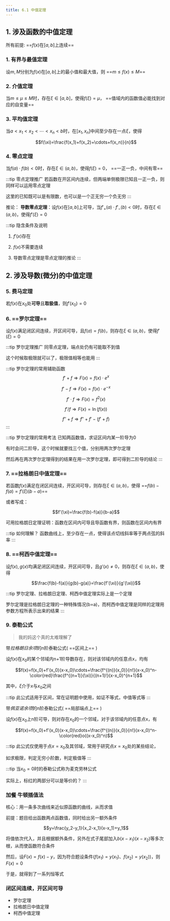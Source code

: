 ```yaml
---
title: 6.1 中值定理
---
```

## 1. 涉及函数的中值定理


所有前提: ==$f(x)$在$[a,b]$上连续==

### 1. **有界与最值定理**

设$m,M$分别为$f(x)$在$[a,b]$上的最小值和最大值，则 ==$m\leq f(x)\leq M$==

### 2. **介值定理**

当$m\leq μ\leq M$时，存在$\xi ∈ [a,b]$，使得$f(\xi)=μ$， ==值域内的函数值必能找到对应的自变量==

### 3. **平均值定理**

当$a<x_1<x_2<\cdots<x_n<b$时，在$[x_1,x_n]$中间至少存在一点$\xi$，使得

$$f(\xi)=\frac{f(x_1)+f(x_2)+\cdots+f(x_n)}{n}$$

### 4. **零点定理**

当$f(a)·f(b)<0$时，存在$\xi∈(a,b)$，使得$f(\xi)=0$， ==一正一负，中间有零==

:::tip 零点定理推广
若函数在开区间内连续，但两端单侧极限已知且一正一负，则同样可以运用零点定理

这里的已知既可以是有限数，也可以是一个正无穷一个负无穷
:::

推论： **导数零点定理**：设$f(x)$在$[a,b]$上可导，当$f'_+(a)·f'_-(b)<0$时，存在$\xi∈(a,b)$，使得$f'(\xi)=0$
   
:::tip 隐含条件及说明
1. $f'(x)$存在

2. $f(x)$不需要连续

3. 导数零点定理是零点定理的推论
:::

## 2. 涉及导数(微分)的中值定理

### 5. **费马定理**

若$f(x)$在$x_0$处**可导**且**取极值**，则$f'(x_0)=0$


### 6.  ==**罗尔定理**== 
  
设$f(x)$满足闭区间连续，开区间可导，且$f(a)=f(b)$，则存在$\xi∈(a,b)$，使得$f'(\xi)=0$


:::tip 罗尔定理推广
同零点定理，端点处仍有可能取不到值

这个时候取极限就可以了，极限值相等也能用
:::

:::tip 罗尔定理的常用辅助函数
$$f'+f\Longrightarrow F(x)=f(x)·e^x$$

$$f'-f\Longrightarrow F(x)=f(x)·e^{-x}$$

$$f'·f\Longrightarrow F(x)=f^2(x)$$

$$f'/f\Longrightarrow F(x)=\ln(f(x))$$

$$f''+f\Longrightarrow f''+f'-(f'+f)$$
:::

:::tip 罗尔定理的常用考法
已知两函数值，求证区间内某一阶导为0

有时会问二阶导，这个时候就要找三个值，分别用两次罗尔定理

然后再在两次罗尔定理得到的结果在用一次罗尔定理，即可得到二阶导的结论
:::

### 7. ==**拉格朗日中值定理**==

若函数$f(x)$满足在闭区间连续，开区间可导，则存在$\xi∈(a,b)$，使得 ==$f(b)-f(a)=f'(\xi)(b-a)$==

或者写成：

$$f'(\xi)=\frac{f(b)-f(a)}{b-a}$$

可用拉格朗日定理证明：函数在区间内可导且导函数有界，则函数在区间内有界

:::tip 如何理解？
函数曲线上，至少存在一点，使得该点切线斜率等于两点弦的斜率
:::

### 8. ==**柯西中值定理**==

设$f(x),g(x)$均满足闭区间连续，开区间可导，且$g'(x)\not=0$，则存在$\xi∈(a,b)$，使得

$$\frac{f(b)-f(a)}{g(b)-g(a)}=\frac{f'(\xi)}{g'(\xi)}$$

:::tip
罗尔定理、拉格朗日定理、柯西中值定理实际上是一个定理

罗尔定理是拉格朗日定理的一种特殊情况(b=a)，而柯西中值定理是同样的定理用参数方程所表示出来的结果
:::

### 9. **泰勒公式**

>我的妈这个真的太难理解了

带*拉格朗日余项*的n阶泰勒公式( ==区间上== )

设$f(x)$在$x_0$的某个邻域内n+1阶导数存在，则对该邻域内的任意点x，均有

$$f(x)=f(x_0)+f'(x_0)(x-x_0)\cdots+\frac{f^{(n)}(x_0)}{n!}(x-x_0)^n-\color{red}\frac{f^{(n+1)}(\xi)}{(n+1)!}(x-x_0)^{n+1}$$

其中，$\xi$介于$x$与$x_0$之间

:::tip
此公式适用于区间，常在证明题中使用，如证不等式，中值等式等
:::

带*佩亚诺余项*的n阶泰勒公式( ==局部端点上== )

设$f(x)$在$x_0$上n阶可导，则对存在$x_0$的一个邻域，对于该邻域内的任意点x，有

$$f(x)=f(x_0)+f'(x_0)(x-x_0)\cdots+\frac{f^{(n)}(x_0)}{n!}(x-x_0)^n-\color{red}o((x-x_0)^n)$$

:::tip
此公式仅使用于点$x=x_0$及其邻域，常用于研究点$x=x_0$处的某些结论，

如求极限，判定无穷小阶数，判定极值等
:::

:::tip
当$x_0=0$时的泰勒公式称为麦克劳林公式

实际上，标红的两部分可以是等价的？
:::

### 加餐 牛顿插值法

核心：用一条多次曲线来近似原函数的曲线，从而求值

前提：题目给出函数两点函数值，同时给出另一额外条件

$$y=\frac{y_2-y_1}{x_2-x_1}(x-x_1)+y_1$$

将值依次代入，并且根据额外条件，另外在式子尾部加入$b(x-x_1)(x-x_2)$等多次根，从而使函数符合条件

然后，设$F(x)=f(x)-y$，因为符合题设条件($f(x_1)=y(x_1)$、$f(x_2)=y(x_2)$)，则$F(x)=0$

于是，就得到了一系列恒等式

### 闭区间连续，开区间可导

+ 罗尔定理
+ 拉格朗日中值定理
+ 柯西中值定理

